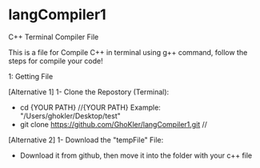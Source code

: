 # langCompiler1
C++ Terminal Compiler File

This is a file for Compile C++ in terminal using g++ command, follow the steps for compile your code!

1: Getting File

[Alternative 1] 1- Clone the Repostory (Terminal):
- cd {YOUR PATH}                                                             //{YOUR PATH} Example: "/Users/ghokler/Desktop/test"
- git clone https://github.com/GhoKler/langCompiler1.git                     //

[Alternative 2] 1- Download the "tempFile" File:
- Download it from github, then move it into the folder with your c++ file
